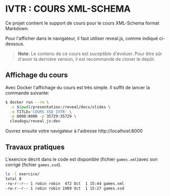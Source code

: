 # IVTR : COURS XML-SCHEMA

Ce projet contient le support de cours pour le cours XML-Schema format Markdown.

Pour l'afficher dans le navigateur, il faut utiliser reveal.js, comme indiqué ci-dessous.

> **Note**: Le contenu de ce cours est suceptible d'évoluer. Pour être sûr d'avoir la dernière version, il est recommandé de cloner le dépôt.

## Affichage du cours

Avec Docker l'affichage du cours est très simple. Il suffit de lancer la commande suivante:

```bash
$ docker run --rm \
  -v $(pwd)/presentation:/reveal/docs/slides \
  -e TITLE='COURS XSD IVTR' \
  -p 8000:8000 -p 35729:35729 \
  cloudogu/reveal.js:dev
```	

Ouvrez ensuite votre navigateur à l'adresse http://localhost:8000

## Travaux pratiques

L'exercice décrit dans le code est disponible (fichier `games.xml`)avec son corrigé (fichier `games.xsd`).

```bash
ls -l exercice/
total 8
-rw-r--r-- 1 robin robin  472 Oct  1 15:44 games.xml
-rw-r--r-- 1 robin robin 1989 Oct  1 15:27 games.xsd
```